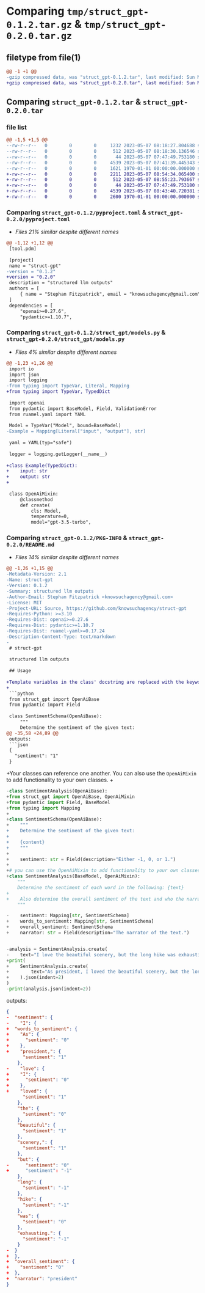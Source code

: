 # Comparing `tmp/struct_gpt-0.1.2.tar.gz` & `tmp/struct_gpt-0.2.0.tar.gz`

## filetype from file(1)

```diff
@@ -1 +1 @@
-gzip compressed data, was "struct_gpt-0.1.2.tar", last modified: Sun May  7 08:18:30 2023, max compression
+gzip compressed data, was "struct_gpt-0.2.0.tar", last modified: Sun May  7 08:55:23 2023, max compression
```

## Comparing `struct_gpt-0.1.2.tar` & `struct_gpt-0.2.0.tar`

### file list

```diff
@@ -1,5 +1,5 @@
--rw-r--r--   0        0        0     1232 2023-05-07 08:18:27.804688 struct_gpt-0.1.2/README.md
--rw-r--r--   0        0        0      512 2023-05-07 08:18:30.136546 struct_gpt-0.1.2/pyproject.toml
--rw-r--r--   0        0        0       44 2023-05-07 07:47:49.753180 struct_gpt-0.1.2/struct_gpt/__init__.py
--rw-r--r--   0        0        0     4539 2023-05-07 07:41:39.445343 struct_gpt-0.1.2/struct_gpt/models.py
--rw-r--r--   0        0        0     1621 1970-01-01 00:00:00.000000 struct_gpt-0.1.2/PKG-INFO
+-rw-r--r--   0        0        0     2211 2023-05-07 08:54:34.065400 struct_gpt-0.2.0/README.md
+-rw-r--r--   0        0        0      512 2023-05-07 08:55:23.793667 struct_gpt-0.2.0/pyproject.toml
+-rw-r--r--   0        0        0       44 2023-05-07 07:47:49.753180 struct_gpt-0.2.0/struct_gpt/__init__.py
+-rw-r--r--   0        0        0     4539 2023-05-07 08:43:40.720381 struct_gpt-0.2.0/struct_gpt/models.py
+-rw-r--r--   0        0        0     2600 1970-01-01 00:00:00.000000 struct_gpt-0.2.0/PKG-INFO
```

### Comparing `struct_gpt-0.1.2/pyproject.toml` & `struct_gpt-0.2.0/pyproject.toml`

 * *Files 21% similar despite different names*

```diff
@@ -1,12 +1,12 @@
 [tool.pdm]
 
 [project]
 name = "struct-gpt"
-version = "0.1.2"
+version = "0.2.0"
 description = "structured llm outputs"
 authors = [
     { name = "Stephan Fitzpatrick", email = "knowsuchagency@gmail.com" },
 ]
 dependencies = [
     "openai>=0.27.6",
     "pydantic>=1.10.7",
```

### Comparing `struct_gpt-0.1.2/struct_gpt/models.py` & `struct_gpt-0.2.0/struct_gpt/models.py`

 * *Files 4% similar despite different names*

```diff
@@ -1,23 +1,26 @@
 import io
 import json
 import logging
-from typing import TypeVar, Literal, Mapping
+from typing import TypeVar, TypedDict
 
 import openai
 from pydantic import BaseModel, Field, ValidationError
 from ruamel.yaml import YAML
 
 Model = TypeVar("Model", bound=BaseModel)
-Example = Mapping[Literal["input", "output"], str]
 
 yaml = YAML(typ="safe")
 
 logger = logging.getLogger(__name__)
 
+class Example(TypedDict):
+    input: str
+    output: str
+
 
 class OpenAiMixin:
     @classmethod
     def create(
         cls: Model,
         temperature=0,
         model="gpt-3.5-turbo",
```

### Comparing `struct_gpt-0.1.2/PKG-INFO` & `struct_gpt-0.2.0/README.md`

 * *Files 14% similar despite different names*

```diff
@@ -1,26 +1,15 @@
-Metadata-Version: 2.1
-Name: struct-gpt
-Version: 0.1.2
-Summary: structured llm outputs
-Author-Email: Stephan Fitzpatrick <knowsuchagency@gmail.com>
-License: MIT
-Project-URL: Source, https://github.com/knowsuchagency/struct-gpt
-Requires-Python: >=3.10
-Requires-Dist: openai>=0.27.6
-Requires-Dist: pydantic>=1.10.7
-Requires-Dist: ruamel-yaml>=0.17.24
-Description-Content-Type: text/markdown
-
 # struct-gpt
 
 structured llm outputs
 
 ## Usage
 
+Template variables in the class' docstring are replaced with the keyword arguments passed to `create`.
+
 ```python
 from struct_gpt import OpenAiBase
 from pydantic import Field
 
 class SentimentSchema(OpenAiBase):
     """
     Determine the sentiment of the given text:
@@ -35,58 +24,89 @@
 outputs:
 ```json
 {
   "sentiment": "1"
 }
 ```
 
+Your classes can reference one another. You can also use the `OpenAiMixin` to add functionality to your own classes.
+
 ```python
-class SentimentAnalysis(OpenAiBase):
+from struct_gpt import OpenAiBase, OpenAiMixin
+from pydantic import Field, BaseModel
+from typing import Mapping
+
+class SentimentSchema(OpenAiBase):
+    """
+    Determine the sentiment of the given text:
+
+    {content}
+    """
+
+    sentiment: str = Field(description="Either -1, 0, or 1.")
+
+# you can use the OpenAiMixin to add functionality to your own classes
+class SentimentAnalysis(BaseModel, OpenAiMixin):
     """
     Determine the sentiment of each word in the following: {text}
+
+    Also determine the overall sentiment of the text and who the narrator is.
     """
 
-    sentiment: Mapping[str, SentimentSchema]
+    words_to_sentiment: Mapping[str, SentimentSchema]
+    overall_sentiment: SentimentSchema
+    narrator: str = Field(description="The narrator of the text.")
 
 
-analysis = SentimentAnalysis.create(
-    text="I love the beautiful scenery, but the long hike was exhausting."
+print(
+    SentimentAnalysis.create(
+        text="As president, I loved the beautiful scenery, but the long hike was exhausting."
+    ).json(indent=2)
 )
-print(analysis.json(indent=2))
 ```
 outputs:
 ```json
 {
-  "sentiment": {
-    "I": {
+  "words_to_sentiment": {
+    "As": {
+      "sentiment": "0"
+    },
+    "president,": {
       "sentiment": "1"
     },
-    "love": {
+    "I": {
+      "sentiment": "0"
+    },
+    "loved": {
       "sentiment": "1"
     },
     "the": {
       "sentiment": "0"
     },
     "beautiful": {
       "sentiment": "1"
     },
     "scenery,": {
       "sentiment": "1"
     },
     "but": {
-      "sentiment": "0"
+      "sentiment": "-1"
     },
     "long": {
       "sentiment": "-1"
     },
     "hike": {
       "sentiment": "-1"
     },
     "was": {
       "sentiment": "0"
     },
     "exhausting.": {
       "sentiment": "-1"
     }
-  }
+  },
+  "overall_sentiment": {
+    "sentiment": "0"
+  },
+  "narrator": "president"
 }
 ```
```

